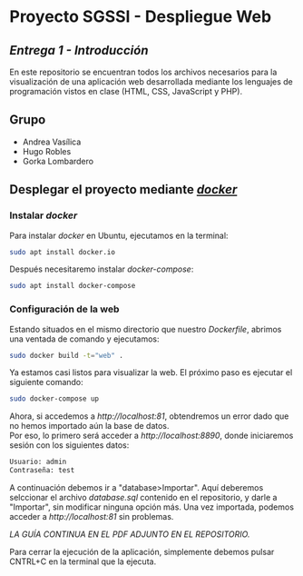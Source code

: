 # Proyecto SGSSI - Despliegue Web
## _Entrega 1 - Introducción_

En este repositorio se encuentran todos los archivos necesarios para la visualización de una aplicación web desarrollada mediante los lenguajes de programación vistos en clase (HTML, CSS, JavaScript y PHP).

## Grupo
- Andrea Vasílica
- Hugo Robles
- Gorka Lombardero

## Desplegar el proyecto mediante [_docker_](https://www.docker.com/)
### Instalar _docker_
Para instalar _docker_ en Ubuntu, ejecutamos en la terminal:
```sh
sudo apt install docker.io
```
Después necesitaremo instalar _docker-compose_:
```sh
sudo apt install docker-compose
```

### Configuración de la web
Estando situados en el mismo directorio que nuestro _Dockerfile_, abrimos una ventada de comando y ejecutamos:
```sh
sudo docker build -t="web" .
```

Ya estamos casi listos para visualizar la web. El próximo paso es ejecutar el siguiente comando:
```sh
sudo docker-compose up
```
Ahora, si accedemos a _http://localhost:81_, obtendremos un error dado que no hemos importado aún la base de datos.  
Por eso, lo primero será acceder a _http://localhost:8890_, donde iniciaremos sesión con los siguientes datos:
```sh
Usuario: admin
Contraseña: test
```
A continuación debemos ir a "database>Importar". Aquí deberemos selccionar el archivo _database.sql_ contenido en el repositorio, y darle a "Importar", sin modificar ninguna opción más.
Una vez importada, podemos acceder a  _http://localhost:81_ sin problemas.

*LA GUÍA CONTINUA EN EL PDF ADJUNTO EN EL REPOSITORIO.*

Para cerrar la ejecución de la aplicación, simplemente debemos pulsar CNTRL+C en la terminal que la ejecuta.